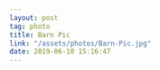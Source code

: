 ```yaml
---
layout: post
tag: photo
title: Barn Pic
link: "/assets/photos/Barn-Pic.jpg"
date: 2019-06-10 15:16:47
---
```

